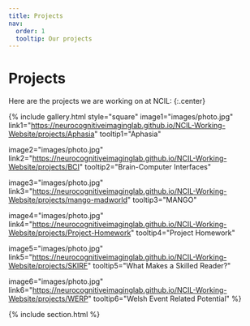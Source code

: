 ```yaml
---
title: Projects
nav:
  order: 1
  tooltip: Our projects 
---
```


# <i class="fas fa-wrench"></i>Projects

Here are the projects we are working on at NCIL:
{:.center}

{% include gallery.html style="square"
  image1="images/photo.jpg" link1="https://neurocognitiveimaginglab.github.io/NCIL-Working-Website/projects/Aphasia" tooltip1="Aphasia"

  image2="images/photo.jpg" link2="https://neurocognitiveimaginglab.github.io/NCIL-Working-Website/projects/BCI" tooltip2="Brain-Computer Interfaces"

  image3="images/photo.jpg" link3="https://neurocognitiveimaginglab.github.io/NCIL-Working-Website/projects/mango-madworld" tooltip3="MANGO"

  image4="images/photo.jpg" link4="https://neurocognitiveimaginglab.github.io/NCIL-Working-Website/projects/Project-Homework" tooltip4="Project Homework"

  image5="images/photo.jpg" link5="https://neurocognitiveimaginglab.github.io/NCIL-Working-Website/projects/SKIRF" tooltip5="What Makes a Skilled Reader?"

  image6="images/photo.jpg" link6="https://neurocognitiveimaginglab.github.io/NCIL-Working-Website/projects/WERP" tooltip6="Welsh Event Related Potential"
%}

{% include section.html %}
